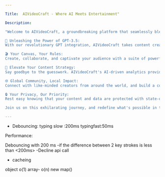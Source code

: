 ```yaml
---

Title:  AIVideoCraft - Where AI Meets Entertainment"

Description:

"Welcome to AIVideoCraft, a groundbreaking platform that seamlessly blends the power of cutting-edge AI with the magic of entertainment. Imagine a space where creativity knows no bounds, and your content comes to life in ways you never thought possible.

🌟 Unleashing the Power of GPT-3.5:
With our revolutionary GPT integration, AIVideoCraft takes content creation to a whole new level. Our AI-powered assistant empowers you to effortlessly generate scripts, brainstorm ideas, and even engage with your audience in ways that will leave them awe-inspired.

🎬 Your Canvas, Your Rules:
Create, collaborate, and captivate your audience with a suite of powerful video editing tools. From seamless transitions to stunning visual effects, we give you the tools to turn your vision into reality.

🚀 Elevate Your Content Strategy:
Say goodbye to the guesswork. AIVideoCraft's AI-driven analytics provide invaluable insights to help you understand your audience better, optimize content strategy, and skyrocket your channel's growth.

🌐 Global Community, Local Impact:
Connect with like-minded creators from around the world, and build a community that supports your creative journey. Whether you're a seasoned pro or just starting out, AIVideoCraft is the perfect platform to amplify your voice.

🔒 Your Privacy, Our Priority:
Rest easy knowing that your content and data are protected with state-of-the-art security measures. We believe in giving you the peace of mind to focus on what you do best - creating amazing content.

Join us on this exhilarating journey, and redefine what's possible in the world of content creation. Dive into a universe of endless creativity, powered by AI, only on AIVideoCraft. Get started today!"

---
```


- Debouncing:
  typing slow :200ms
  typingfast:50ms

Performance:

Debouncing with 200 ms
-if the difference between 2 key strokes is less than <200ms> -Decline api call

- cacheing

object o(1) array- o(n)
new map()
